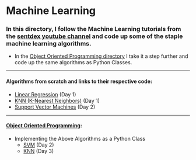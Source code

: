 # Machine Learning
### In this directory, I follow the Machine Learning tutorials from the [sentdex youtube channel](https://www.youtube.com/channel/UCfzlCWGWYyIQ0aLC5w48gBQ) and code up some of the staple machine learning algorithms. 
- In the [Object Oriented Programming directory](oop/) I take it a step further and code up the same algorithms as Python Classes. 
---
#### Algorithms from scratch and links to their respective code:
+ [Linear Regression](lin_reg/) (Day 1)
+ [KNN (K-Nearest Neighbors)](knn/) (Day 1)
+ [Support Vector Machines](svm/) (Day 2)
---
#### [Object Oriented Programming](oop/):
+ Implementing the Above Algorithms as a Python Class 
	+ [SVM](oop/svm.py) (Day 2)
	+ [KNN](oop/) (Day 3)
	
